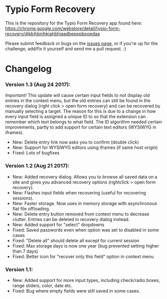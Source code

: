 # Typio Form Recovery

This is the repository for the Typio Form Recovery app found here:
https://chrome.google.com/webstore/detail/typio-form-recovery/djkbihbnjhkjahbhjaadbepppbpoedaa

Please submit feedback or bugs on the [issues page](https://bitbucket.org/nicklassandell/chrome-form-recovery/issues?status=new&status=open), or if you're up for the challenge, add/fix it yourself and send me a pull request. :)

# Changelog

### Version 1.3 (Aug 24 2017):
*Important!* This update will cause certain input fields to not display old entries in the context menu, but the old entries can still be found in the recovery dialog (right click > open form recovery) and can be recovered by manually selecting a target. The reason for this is due to a change in how every input field is assigned a unique ID to so that the extension can remember which text belongs to what field. The ID algorithm needed certain improvements, partly to add support for certain text editors (WYSIWYG in iframes).

- New: Delete entry link now asks you to confirm (double click)
- New: Support for WYSIWYG editors using iframes (if same host origin)
- Fixed: Lots of bugfixes

### Version 1.2 (Aug 21 2017):
- New: Added recovery dialog. Allows you to browse all saved data on a site and gives you advanced recovery options (rightclick > open form recovery).
- New: Flashes input fields when recovering (useful for recovering sessions).
- New: Faster storage. Now uses in memory storage with asynchronous flat file offloading.
- New: Delete entry button removed from context menu to decrease clutter. Entries can be deleted in recovery dialog instead.
- New: Added support for "select" dropdowns
- Fixed: Saved passwords even when option was set to disabled in some cases
- Fixed: "Delete all" should delete all except for current session
- Fixed: Max storage days is now one year (bug prevented setting higher than 7 days)
- Fixed: Better icon for "recover only this field" option in context menu

### Version 1.1:
- New: Added support for more input types, including check/radio boxes, range sliders, color, date etc.
- Fixed: Bug where empty fields were still saved in some cases.
